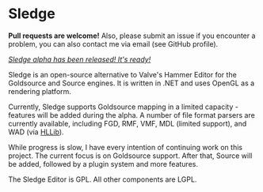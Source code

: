 Sledge
======

**Pull requests are welcome!** Also, please submit an issue if you encounter a problem, you can also contact me via email (see GitHub profile).

*[Sledge alpha has been released! It's ready!][2]*

Sledge is an open-source alternative to Valve's Hammer Editor for the Goldsource and Source engines. It is written in .NET and uses OpenGL as a rendering platform.

Currently, Sledge supports Goldsource mapping in a limited capacity - features will be added during the alpha. A number of file format parsers are currently available, including FGD, RMF, VMF, MDL (limited support), and WAD (via [HLLib][1]).

While progress is slow, I have every intention of continuing work on this project. The current focus is on Goldsource support. After that, Source will be added, followed by a plugin system and more features.

The Sledge Editor is GPL. All other components are LGPL.

[1]: http://nemesis.thewavelength.net/index.php?p=35
[2]: http://sledge-editor.com/
